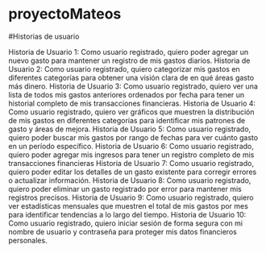 # proyectoMateos

#Historias de usuario

Historia de Usuario 1: Como usuario registrado, quiero poder agregar un nuevo gasto para mantener un registro de mis gastos diarios. 
Historia de Usuario 2: Como usuario registrado, quiero categorizar mis gastos en diferentes categorías para obtener una visión clara de en qué áreas gasto más dinero. 
Historia de Usuario 3: Como usuario registrado, quiero ver una lista de todos mis gastos anteriores ordenados por fecha para tener un historial completo de mis transacciones financieras. 
Historia de Usuario 4: Como usuario registrado, quiero ver gráficos que muestren la distribución de mis gastos en diferentes categorías para identificar mis patrones de gasto y áreas de mejora. 
Historia de Usuario 5: Como usuario registrado, quiero poder buscar mis gastos por rango de fechas para ver cuánto gasto en un período específico. 
Historia de Usuario 6: Como usuario registrado, quiero poder agregar mis ingresos para tener un registro completo de mis transacciones financieras 
Historia de Usuario 7: Como usuario registrado, quiero poder editar los detalles de un gasto existente para corregir errores o actualizar información. 
Historia de Usuario 8: Como usuario registrado, quiero poder eliminar un gasto registrado por error para mantener mis registros precisos. 
Historia de Usuario 9: Como usuario registrado, quiero ver estadísticas mensuales que muestren el total de mis gastos por mes para identificar tendencias a lo largo del tiempo. 
Historia de Usuario 10: Como usuario registrado, quiero iniciar sesión de forma segura con mi nombre de usuario y contraseña para proteger mis datos financieros personales. 

 
